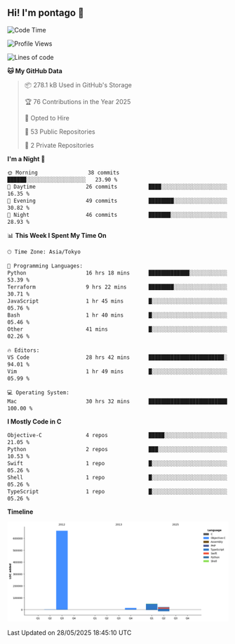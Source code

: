 ## Hi! I'm pontago 👋

<!--START_SECTION:waka-->
![Code Time](http://img.shields.io/badge/Code%20Time-263%20hrs%2057%20mins-blue)

![Profile Views](http://img.shields.io/badge/Profile%20Views-0-blue)

![Lines of code](https://img.shields.io/badge/From%20Hello%20World%20I%27ve%20Written-752.8%20thousand%20lines%20of%20code-blue)

**🐱 My GitHub Data** 

> 📦 278.1 kB Used in GitHub's Storage 
 > 
> 🏆 76 Contributions in the Year 2025
 > 
> 💼 Opted to Hire
 > 
> 📜 53 Public Repositories 
 > 
> 🔑 2 Private Repositories 
 > 
**I'm a Night 🦉** 

```text
🌞 Morning                38 commits          ██████░░░░░░░░░░░░░░░░░░░   23.90 % 
🌆 Daytime                26 commits          ████░░░░░░░░░░░░░░░░░░░░░   16.35 % 
🌃 Evening                49 commits          ████████░░░░░░░░░░░░░░░░░   30.82 % 
🌙 Night                  46 commits          ███████░░░░░░░░░░░░░░░░░░   28.93 % 
```


📊 **This Week I Spent My Time On** 

```text
🕑︎ Time Zone: Asia/Tokyo

💬 Programming Languages: 
Python                   16 hrs 18 mins      █████████████░░░░░░░░░░░░   53.39 % 
Terraform                9 hrs 22 mins       ████████░░░░░░░░░░░░░░░░░   30.71 % 
JavaScript               1 hr 45 mins        █░░░░░░░░░░░░░░░░░░░░░░░░   05.76 % 
Bash                     1 hr 40 mins        █░░░░░░░░░░░░░░░░░░░░░░░░   05.46 % 
Other                    41 mins             █░░░░░░░░░░░░░░░░░░░░░░░░   02.26 % 

🔥 Editors: 
VS Code                  28 hrs 42 mins      ████████████████████████░   94.01 % 
Vim                      1 hr 49 mins        █░░░░░░░░░░░░░░░░░░░░░░░░   05.99 % 

💻 Operating System: 
Mac                      30 hrs 32 mins      █████████████████████████   100.00 % 
```

**I Mostly Code in C** 

```text
Objective-C              4 repos             █████░░░░░░░░░░░░░░░░░░░░   21.05 % 
Python                   2 repos             ███░░░░░░░░░░░░░░░░░░░░░░   10.53 % 
Swift                    1 repo              █░░░░░░░░░░░░░░░░░░░░░░░░   05.26 % 
Shell                    1 repo              █░░░░░░░░░░░░░░░░░░░░░░░░   05.26 % 
TypeScript               1 repo              █░░░░░░░░░░░░░░░░░░░░░░░░   05.26 % 
```



**Timeline**

![Lines of Code chart](https://raw.githubusercontent.com/pontago/pontago/main/assets/bar_graph.png)


 Last Updated on 28/05/2025 18:45:10 UTC
<!--END_SECTION:waka-->
